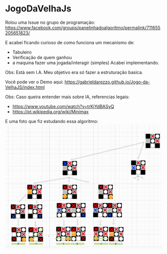 # JogoDaVelhaJs


Rolou uma Issue no grupo de programação:
https://www.facebook.com/groups/panelinhadoalgoritmo/permalink/711655205651823/


E acabei ficando curioso de como funciona um mecanismo de:
- Tabuleiro
- Verificação de quem ganhou
- a maquina fazer uma jogada/interagir (simples)
Acabei implementando.


Obs: Está sem I.A.
Meu objetivo era só fazer a estruturação basica.

Você pode ver o Demo aqui:
https://gabrieldarezzo.github.io/Jogo-da-VelhaJS/index.html






Obs: Caso queira entender mais sobre IA, referencias legais: 
- https://www.youtube.com/watch?v=trKjYdBASyQ
- https://pt.wikipedia.org/wiki/Minimax

E uma foto que fiz estudando essa algoritmo: 
![MinMax](docs/min-max.png)

